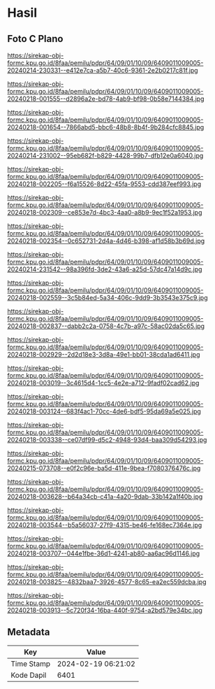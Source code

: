 # Hasil

## Foto C Plano

https://sirekap-obj-formc.kpu.go.id/8faa/pemilu/pdpr/64/09/01/10/09/6409011009005-20240214-230331--e412e7ca-a5b7-40c6-9361-2e2b0217c81f.jpg

https://sirekap-obj-formc.kpu.go.id/8faa/pemilu/pdpr/64/09/01/10/09/6409011009005-20240218-001555--d2896a2e-bd78-4ab9-bf98-0b58e7144384.jpg

https://sirekap-obj-formc.kpu.go.id/8faa/pemilu/pdpr/64/09/01/10/09/6409011009005-20240218-001654--7866abd5-bbc6-48b8-8b4f-9b284cfc8845.jpg

https://sirekap-obj-formc.kpu.go.id/8faa/pemilu/pdpr/64/09/01/10/09/6409011009005-20240214-231002--95eb682f-b829-4428-99b7-dfb12e0a6040.jpg

https://sirekap-obj-formc.kpu.go.id/8faa/pemilu/pdpr/64/09/01/10/09/6409011009005-20240218-002205--f6a15526-8d22-45fa-9553-cdd387eef993.jpg

https://sirekap-obj-formc.kpu.go.id/8faa/pemilu/pdpr/64/09/01/10/09/6409011009005-20240218-002309--ce853e7d-4bc3-4aa0-a8b9-9ec1f52a1953.jpg

https://sirekap-obj-formc.kpu.go.id/8faa/pemilu/pdpr/64/09/01/10/09/6409011009005-20240218-002354--0c652731-2d4a-4d46-b398-af1d58b3b69d.jpg

https://sirekap-obj-formc.kpu.go.id/8faa/pemilu/pdpr/64/09/01/10/09/6409011009005-20240214-231542--98a396fd-3de2-43a6-a25d-57dc47a14d9c.jpg

https://sirekap-obj-formc.kpu.go.id/8faa/pemilu/pdpr/64/09/01/10/09/6409011009005-20240218-002559--3c5b84ed-5a34-406c-9dd9-3b3543e375c9.jpg

https://sirekap-obj-formc.kpu.go.id/8faa/pemilu/pdpr/64/09/01/10/09/6409011009005-20240218-002837--dabb2c2a-0758-4c7b-a97c-58ac02da5c65.jpg

https://sirekap-obj-formc.kpu.go.id/8faa/pemilu/pdpr/64/09/01/10/09/6409011009005-20240218-002929--2d2d18e3-3d8a-49e1-bb01-38cda1ad6411.jpg

https://sirekap-obj-formc.kpu.go.id/8faa/pemilu/pdpr/64/09/01/10/09/6409011009005-20240218-003019--3c4615d4-1cc5-4e2e-a712-9fadf02cad62.jpg

https://sirekap-obj-formc.kpu.go.id/8faa/pemilu/pdpr/64/09/01/10/09/6409011009005-20240218-003124--683f4ac1-70cc-4de6-bdf5-95da69a5e025.jpg

https://sirekap-obj-formc.kpu.go.id/8faa/pemilu/pdpr/64/09/01/10/09/6409011009005-20240218-003338--ce07df99-d5c2-4948-93d4-baa309d54293.jpg

https://sirekap-obj-formc.kpu.go.id/8faa/pemilu/pdpr/64/09/01/10/09/6409011009005-20240215-073708--e0f2c96e-ba5d-411e-9bea-f7080376476c.jpg

https://sirekap-obj-formc.kpu.go.id/8faa/pemilu/pdpr/64/09/01/10/09/6409011009005-20240218-003628--b64a34cb-c41a-4a20-9dab-33b142a1f40b.jpg

https://sirekap-obj-formc.kpu.go.id/8faa/pemilu/pdpr/64/09/01/10/09/6409011009005-20240218-003544--b5a56037-27f9-4315-be46-fe168ec7364e.jpg

https://sirekap-obj-formc.kpu.go.id/8faa/pemilu/pdpr/64/09/01/10/09/6409011009005-20240218-003707--044e1fbe-36d1-4241-ab80-aa6ac96d1146.jpg

https://sirekap-obj-formc.kpu.go.id/8faa/pemilu/pdpr/64/09/01/10/09/6409011009005-20240218-003825--4832baa7-3926-4577-8c65-ea2ec559dcba.jpg

https://sirekap-obj-formc.kpu.go.id/8faa/pemilu/pdpr/64/09/01/10/09/6409011009005-20240218-003913--5c720f34-16ba-440f-9754-a2bd579e34bc.jpg


## Metadata

| Key        | Value               |
| ---------- | ------------------- |
| Time Stamp | 2024-02-19 06:21:02 |
| Kode Dapil | 6401                |



